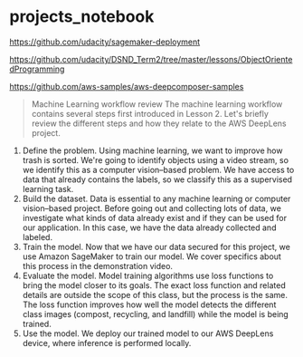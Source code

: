 # projects_notebook

https://github.com/udacity/sagemaker-deployment

https://github.com/udacity/DSND_Term2/tree/master/lessons/ObjectOrientedProgramming

https://github.com/aws-samples/aws-deepcomposer-samples

> Machine Learning workflow review
The machine learning workflow contains several steps first introduced in Lesson 2. Let's briefly review the different steps and how they relate to the AWS DeepLens project.

1. Define the problem.
Using machine learning, we want to improve how trash is sorted. We're going to identify objects using a video stream, so we identify this as a computer vision–based problem.
We have access to data that already contains the labels, so we classify this as a supervised learning task.
2. Build the dataset.
Data is essential to any machine learning or computer vision–based project. Before going out and collecting lots of data, we investigate what kinds of data already exist and if they can be used for our application.
In this case, we have the data already collected and labeled.
3. Train the model.
Now that we have our data secured for this project, we use Amazon SageMaker to train our model. We cover specifics about this process in the demonstration video.
4. Evaluate the model.
Model training algorithms use loss functions to bring the model closer to its goals. The exact loss function and related details are outside the scope of this class, but the process is the same.
The loss function improves how well the model detects the different class images (compost, recycling, and landfill) while the model is being trained.
5. Use the model.
We deploy our trained model to our AWS DeepLens device, where inference is performed locally.
